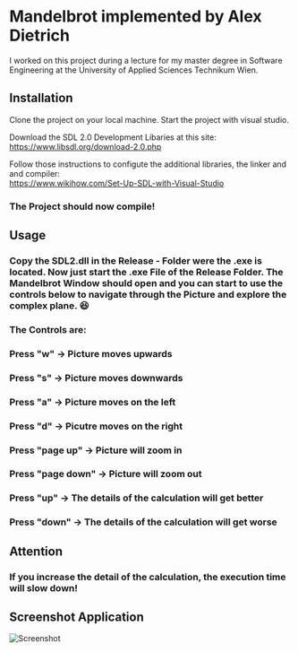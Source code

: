 # Mandelbrot implemented by Alex Dietrich 

I worked on this project during a lecture for my master degree in Software Engineering at the University of Applied Sciences Technikum Wien. 

## Installation 

Clone the project on your local machine. 
Start the project with visual studio. 

Download the SDL 2.0 Development Libaries at this site:<br />
https://www.libsdl.org/download-2.0.php

Follow those instructions to configute the additional libraries, the linker and and compiler: <br />
https://www.wikihow.com/Set-Up-SDL-with-Visual-Studio

### The Project should now compile!

## Usage

### Copy the SDL2.dll in the Release - Folder were the .exe is located. Now just start the .exe File of the Release Folder. The Mandelbrot Window should open and you can start to use the controls below to navigate through the Picture and explore the complex plane. :satisfied: 
 
### The Controls are:
 
### Press "w" &rarr; Picture moves upwards <br/>
### Press "s" &rarr; Picture moves downwards <br/>
### Press "a" &rarr; Picture moves on the left <br/>
### Press "d" &rarr; Picutre moves on the right <br/>

### Press "page up" &rarr; Picture will zoom in <br/>
### Press "page down" &rarr; Picture will zoom out <br/>
### Press "up" &rarr; The details of the calculation will get better <br/>
### Press "down" &rarr; The details of the calculation will get worse <br/>

## Attention 
### If you increase the detail of the calculation, the execution time will slow down! <br/> 

## Screenshot Application
![Screenshot](screenshot?raw=true "Application Screenshot")